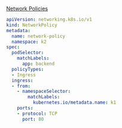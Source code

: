 [Network Policies](https://kubernetes.io/docs/concepts/services-networking/network-policies/)
```yaml
apiVersion: networking.k8s.io/v1
kind: NetworkPolicy
metadata:
  name: network-policy
  namespace: k2
spec:
  podSelector:
    matchLabels:
      app: backend
  policyTypes:
  - Ingress
  ingress:
  - from:
    - namespaceSelector:
        matchLabels:
          kubernetes.io/metadata.name: k1
    ports:
    - protocol: TCP
      port: 80
```

